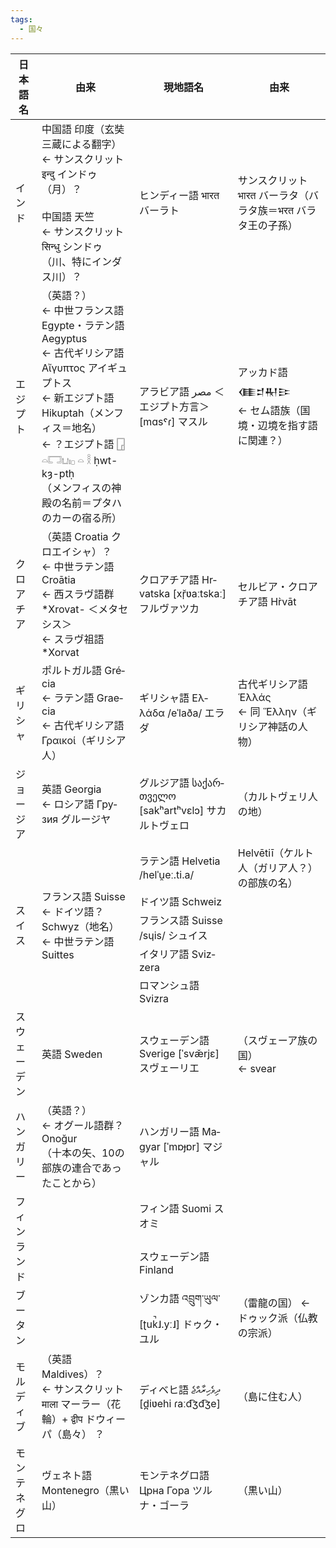 ```yaml
---
tags:
  - 国々
---
```


<table>
  <thead>
    <tr>
      <th>日本語名</th>
      <th>由来</th>
      <th>現地語名</th>
      <th>由来</th>
    </tr>
  </thead>
  <tbody>
    <tr>
      <td>インド</td>
      <td>
        中国語 <span lang="zh">印度</span>（玄奘三蔵による翻字）<br />
        ← サンスクリット
        <span lang="sa">इन्दु</span> インドゥ（月）？<br />
        <br />
        中国語 <span lang="zh">天竺</span><br />
        ← サンスクリット
        <span lang="sa">सिन्धु</span> シンドゥ（川、特にインダス川）？
      </td>
      <td>
        ヒンディー語 <span lang="hi">भारत</span> バーラト
      </td>
      <td>
        サンスクリット <span lang="sa">भारत</span> バーラタ（バラタ族＝<span lang="sa">भरत</span> バラタ王の子孫）
      </td>
    </tr>
    <tr>
      <td>エジプト</td>
      <td>
        （英語？）<br />
        ← 中世フランス語 <span lang="fr">Egypte</span>・ラテン語 <span lang="la">Aegyptus</span><br />
        ← 古代ギリシア語 <span lang="grc">Αἴγυπτος</span> アイギュプトス<br />
        ← 新エジプト語 <span lang="egy-Latn">Hikuptah</span>（メンフィス＝地名）<br />
        ← ？エジプト語 <span lang="egy">𓉗 𓏏𓉐𓂓𓏤𓊪 𓏏 𓎛</span> <span lang="egy-Latn">ḥwt-kȝ-ptḥ</span><br />
        （メンフィスの神殿の名前＝プタハのカーの宿る所）
      </td>
      <td>
        アラビア語 <span lang="ar" dir="rtl">مصر</span> ＜エジプト方言＞<span class="ipa">[mɑsˤɾ]</span> マスル
      </td>
      <td>
        アッカド語 <span lang="akk">𒈪𒄑𒊑𒄿</span><br />
        ← セム語族（国境・辺境を指す語に関連？）
      </td>
    </tr>
    <tr>
      <td>クロアチア</td>
      <td>
        （英語 <span lang="en">Croatia</span> クロエイシャ）？<br />
        ← 中世ラテン語 <span lang="la">Croātia</span><br />
        ← 西スラヴ語群 <span lang="sl">*Xrovat-</span> ＜メタセシス＞<br />
        ← スラヴ祖語 <span lang="sl">*Xorvat</span>
      </td>
      <td>
        クロアチア語 <span lang="hr">Hrvatska</span> <span class="ipa">[xř̩ʋaːtskaː]</span> フルヴァツカ
      </td>
      <td>
        セルビア・クロアチア語 <span lang="sh">Hr̀vāt</span>
      </td>
    </tr>
    <tr>
      <td>ギリシャ</td>
      <td>
        ポルトガル語 <span lang="pt">Grécia</span><br />
        ← ラテン語 <span lang="la">Graecia</span><br />
        ← 古代ギリシア語 <span lang="grc">Γραικοί</span>（ギリシア人）
      </td>
      <td>
        ギリシャ語 <span lang="el">Ελλάδα</span> <span class="ipa">/eˈlaða/</span> エラダ
      </td>
      <td>
        古代ギリシア語 <span lang="grc">Ἑλλάς</span><br />
        ← 同 <span lang="grc">Ἕλλην</span>（ギリシア神話の人物）
      </td>
    </tr>
    <tr>
      <td>ジョージア</td>
      <td>
        英語 <span lang="en">Georgia</span><br />
        ← ロシア語 <span lang="ru">Грузия</span> グルージヤ
      </td>
      <td>
        グルジア語 <span lang="ka">საქართველო</span> <span class="ipa">[sakʰartʰvɛlɔ]</span> サカルトヴェロ
      </td>
      <td>（カルトヴェリ人の地）</td>
    </tr>
    <tr>
      <td rowspan="5">スイス</td>
      <td rowspan="5">
        フランス語 <span lang="fr">Suisse</span><br />
        ← ドイツ語？ <span lang="de">Schwyz</span>（地名）<br />
        ← 中世ラテン語 <span lang="la">Suittes</span>
      </td>
      <td>
        ラテン語 <span lang="la">Helvetia</span> <span class="ipa">/helˈu̯eː.ti.a/</span>
      </td>
      <td>
        <span lang="la">Helvētiī</span>（ケルト人（ガリア人？）の部族の名）
      </td>
    </tr>
    <tr>
      <td>
        ドイツ語 <span lang="de">Schweiz</span>
      </td>
      <td></td>
    </tr>
    <tr>
      <td>
        フランス語 <span lang="fr">Suisse</span> <span class="ipa">/sɥis/</span> シュイス
      </td>
      <td></td>
    </tr>
    <tr>
      <td>
        イタリア語 <span lang="it">Svizzera</span>
      </td>
      <td></td>
    </tr>
    <tr>
      <td>
        ロマンシュ語 <span lang="roh">Svizra</span>
      </td>
      <td></td>
    </tr>
    <tr>
      <td>スウェーデン</td>
      <td>英語 <span lang="en">Sweden</span></td>
      <td>
        スウェーデン語 <span lang="sv">Sverige</span> <span class="ipa">[ˈsvæ̌rjɛ]</span> スヴェーリエ
      </td>
      <td>
        （スヴェーア族の国）<br />
        ← <span lang="sv">svear</span>
      </td>
    </tr>
    <tr>
      <td>ハンガリー</td>
      <td>
        （英語？）<br />
        ← オグール語群？ Onoğur<br />
        （十本の矢、10の部族の連合であったことから）
      </td>
      <td>
        ハンガリー語 <span lang="hu">Magyar</span> <span class="ipa">[ˈmɒɟɒr]</span> マジャル
      </td>
      <td></td>
    </tr>
    <tr>
      <td rowspan="2">フィンランド</td>
      <td rowspan="2"></td>
      <td>
        フィン語 <span lang="fi">Suomi</span> スオミ
      </td>
      <td></td>
    </tr>
    <tr>
      <td>
        スウェーデン語 <span lang="sv">Finland</span>
      </td>
      <td></td>
    </tr>
    <tr>
      <td>ブータン</td>
      <td></td>
      <td>
        ゾンカ語 <span lang="dz">འབྲུག་ཡུལ་</span> <span class="ipa">[ʈuk̚˩.yː˩]</span> ドゥク・ユル
      </td>
      <td>（雷龍の国） ← ドゥック派（仏教の宗派）</td>
    </tr>
    <tr>
      <td>モルディブ</td>
      <td>
        （英語 <span lang="en">Maldives</span>）？<br />
        ← サンスクリット<br />
        <span lang="sa">माला</span>
        マーラー（花輪）+ <span lang="sa">द्वीप</span> ドウィーパ（島々） ？
      </td>
      <td>
        ディベヒ語 <span lang="dv" dir="rtl">ދިވެހިރާއްޖެ</span> <span class="ipa">[d̪iʋehi ɾaːd͡ʒd͡ʒe]</span>
      </td>
      <td>（島に住む人）</td>
    </tr>
    <tr>
      <td>モンテネグロ</td>
      <td>ヴェネト語 <span lang="vec">Montenegro</span>（黒い山）</td>
      <td>
        モンテネグロ語 <span lang="me-Cyrl">Црна Гора</span> ツルナ・ゴーラ
      </td>
      <td>（黒い山）</td>
    </tr>
  </tbody>
</table>
